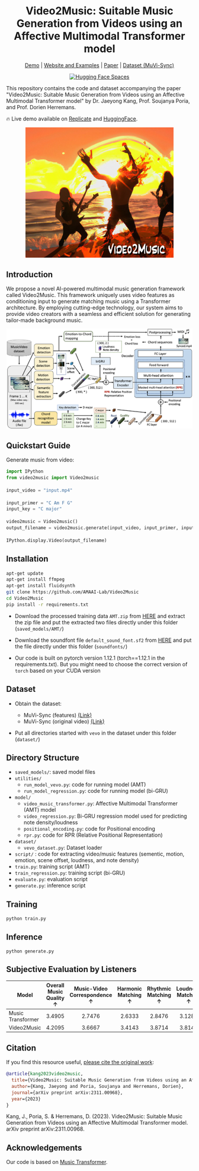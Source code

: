 <div align="center">

# Video2Music: Suitable Music Generation from Videos using an Affective Multimodal Transformer model

[Demo](https://huggingface.co/spaces/amaai-lab/video2music) | [Website and Examples](https://amaai-lab.github.io/Video2Music/) | [Paper](https://arxiv.org/abs/2311.00968) | [Dataset (MuVi-Sync)](https://zenodo.org/records/10057093)

[![Hugging Face Spaces](https://img.shields.io/badge/%F0%9F%A4%97%20Hugging%20Face-Spaces-blue)](https://huggingface.co/spaces/amaai-lab/video2music)

</div>

This repository contains the code and dataset accompanying the paper "Video2Music: Suitable Music Generation from Videos using an Affective Multimodal Transformer model" by Dr. Jaeyong Kang, Prof. Soujanya Poria, and Prof. Dorien Herremans.

🔥 Live demo available on [Replicate](https://replicate.com/amaai-lab/video2music) and [HuggingFace](https://huggingface.co/spaces/amaai-lab/video2music).

<div align="center">
  <img src="v2m.png" width="400"/>
</div>

## Introduction
We propose a novel AI-powered multimodal music generation framework called Video2Music. This framework uniquely uses video features as conditioning input to generate matching music using a Transformer architecture. By employing cutting-edge technology, our system aims to provide video creators with a seamless and efficient solution for generating tailor-made background music.

![](framework.png)

## Quickstart Guide

Generate music from video:

```python
import IPython
from video2music import Video2music

input_video = "input.mp4"

input_primer = "C Am F G"
input_key = "C major"

video2music = Video2music()
output_filename = video2music.generate(input_video, input_primer, input_key)

IPython.display.Video(output_filename)
```

## Installation

```bash
apt-get update
apt-get install ffmpeg
apt-get install fluidsynth
git clone https://github.com/AMAAI-Lab/Video2Music
cd Video2Music
pip install -r requirements.txt
```

* Download the processed training data `AMT.zip` from [HERE](https://drive.google.com/file/d/1qpcBXF04pgdy9hqRexr0mTx7L9_CAFpt/view?usp=drive_link) and extract the zip file and put the extracted two files directly under this folder (`saved_models/AMT/`)

* Download the soundfont file `default_sound_font.sf2` from [HERE](https://drive.google.com/file/d/1B9qjgimW9h6Gg5k8PZNt_ArWwSMJ4WuJ/view?usp=drive_link) and put the file directly under this folder (`soundfonts/`)

* Our code is built on pytorch version 1.12.1 (torch==1.12.1 in the requirements.txt). But you might need to choose the correct version of `torch` based on your CUDA version

## Dataset

* Obtain the dataset:
  * MuVi-Sync (features) [(Link)](https://zenodo.org/records/10057093)
  * MuVi-Sync (original video) [(Link)](https://zenodo.org/records/10050294)
 
* Put all directories started with `vevo` in the dataset under this folder (`dataset/`) 

## Directory Structure

* `saved_models/`: saved model files
* `utilities/`
  * `run_model_vevo.py`: code for running model (AMT)
  * `run_model_regression.py`: code for running model (bi-GRU)
* `model/`
  * `video_music_transformer.py`: Affective Multimodal Transformer (AMT) model 
  * `video_regression.py`: Bi-GRU regression model used for predicting note density/loudness
  * `positional_encoding.py`: code for Positional encoding
  * `rpr.py`: code for RPR (Relative Positional Representation)
* `dataset/`
  * `vevo_dataset.py`: Dataset loader
* `script/` : code for extracting video/music features (sementic, motion, emotion, scene offset, loudness, and note density)
* `train.py`: training script (AMT)
* `train_regression.py`: training script (bi-GRU)
* `evaluate.py`: evaluation script
* `generate.py`: inference script

## Training

  ```shell
  python train.py
  ```

## Inference

  ```shell
  python generate.py
  ```


## Subjective Evaluation by Listeners

| **Model** | **Overall Music Quality** ↑ | **Music-Video Correspondence** ↑ | **Harmonic Matching** ↑ | **Rhythmic Matching** ↑ | **Loudness Matching** ↑ |
|--------------------|:-----------:|:----------:|:----------:|:----------:|:----------:|
| Music Transformer  | 3.4905      | 2.7476     | 2.6333     | 2.8476     | 3.1286     |
| Video2Music        | 4.2095      | 3.6667     | 3.4143     | 3.8714     | 3.8143     |

## Citation
If you find this resource useful, [please cite the original work](https://arxiv.org/abs/2311.00968):

```bibtex
@article{kang2023video2music,
  title={Video2Music: Suitable Music Generation from Videos using an Affective Multimodal Transformer model},
  author={Kang, Jaeyong and Poria, Soujanya and Herremans, Dorien},
  journal={arXiv preprint arXiv:2311.00968},
  year={2023}
}
```

Kang, J., Poria, S. & Herremans, D. (2023). Video2Music: Suitable Music Generation from Videos using an Affective Multimodal Transformer model. arXiv preprint arXiv:2311.00968.


## Acknowledgements

Our code is based on [Music Transformer](https://github.com/gwinndr/MusicTransformer-Pytorch).



